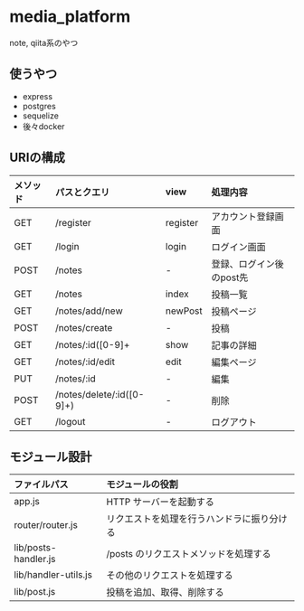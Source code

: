 # media_platform
note, qiita系のやつ

## 使うやつ
- express
- postgres
- sequelize
- 後々docker

## URIの構成
|メソッド|パスとクエリ|view|処理内容
|:--|:--|:--|:--
|GET|/register|register|アカウント登録画面
|GET|/login|login|ログイン画面
|POST|/notes|-|登録、ログイン後のpost先
|GET|/notes|index|投稿一覧
|GET|/notes/add/new|newPost|投稿ページ
|POST|/notes/create|-|投稿
|GET|/notes/:id([0-9]+|show|記事の詳細
|GET|/notes/:id/edit|edit|編集ページ
|PUT|/notes/:id|-|編集
|POST|/notes/delete/:id([0-9]+)|-|削除
|GET|/logout|-|ログアウト

## モジュール設計
|ファイルパス|モジュールの役割
|:--|:--
|app.js|HTTP サーバーを起動する
|router/router.js|リクエストを処理を行うハンドラに振り分ける
|lib/posts-handler.js|/posts のリクエストメソッドを処理する
|lib/handler-utils.js|その他のリクエストを処理する
|lib/post.js|投稿を追加、取得、削除する
